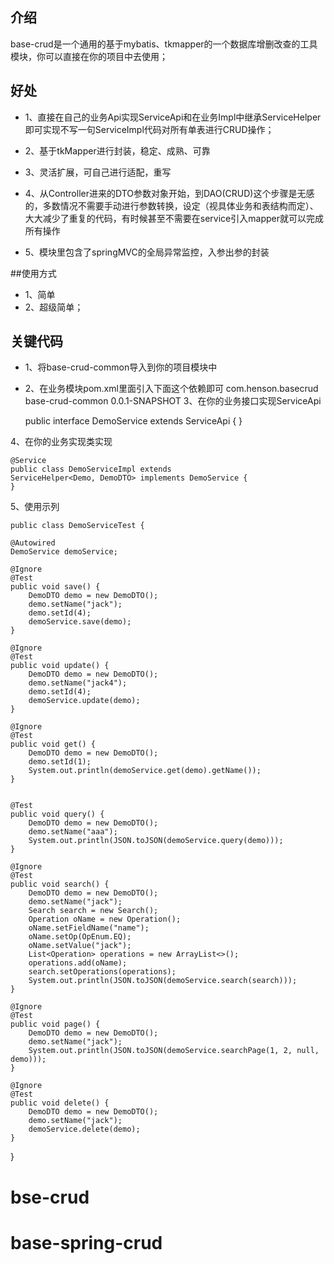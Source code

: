 
## 介绍
base-crud是一个通用的基于mybatis、tkmapper的一个数据库增删改查的工具模块，你可以直接在你的项目中去使用；
## 好处
- 1、直接在自己的业务Api实现ServiceApi和在业务Impl中继承ServiceHelper即可实现不写一句ServiceImpl代码对所有单表进行CRUD操作；

- 2、基于tkMapper进行封装，稳定、成熟、可靠

- 3、灵活扩展，可自己进行适配，重写

- 4、从Controller进来的DTO参数对象开始，到DAO(CRUD)这个步骤是无感的，多数情况不需要手动进行参数转换，设定（视具体业务和表结构而定）、大大减少了重复的代码，有时候甚至不需要在service引入mapper就可以完成所有操作

- 5、模块里包含了springMVC的全局异常监控，入参出参的封装

##使用方式
- 1、简单
- 2、超级简单；

## 关键代码

- 1、将base-crud-common导入到你的项目模块中

- 2、在业务模块pom.xml里面引入下面这个依赖即可
    <dependency>
      <groupId>com.henson.basecrud</groupId>
      <artifactId>base-crud-common</artifactId>
      <version>0.0.1-SNAPSHOT</version>
    </dependency>
3、在你的业务接口实现ServiceApi

    public interface DemoService extends ServiceApi<DemoDTO> {
    }

4、在你的业务实现类实现

    @Service
    public class DemoServiceImpl extends 
    ServiceHelper<Demo, DemoDTO> implements DemoService {
    }

5、使用示列

    public class DemoServiceTest {

    @Autowired
    DemoService demoService;

    @Ignore
    @Test
    public void save() {
        DemoDTO demo = new DemoDTO();
        demo.setName("jack");
        demo.setId(4);
        demoService.save(demo);
    }

    @Ignore
    @Test
    public void update() {
        DemoDTO demo = new DemoDTO();
        demo.setName("jack4");
        demo.setId(4);
        demoService.update(demo);
    }

    @Ignore
    @Test
    public void get() {
        DemoDTO demo = new DemoDTO();
        demo.setId(1);
        System.out.println(demoService.get(demo).getName());
    }


    @Test
    public void query() {
        DemoDTO demo = new DemoDTO();
        demo.setName("aaa");
        System.out.println(JSON.toJSON(demoService.query(demo)));
    }

    @Ignore
    @Test
    public void search() {
        DemoDTO demo = new DemoDTO();
        demo.setName("jack");
        Search search = new Search();
        Operation oName = new Operation();
        oName.setFieldName("name");
        oName.setOp(OpEnum.EQ);
        oName.setValue("jack");
        List<Operation> operations = new ArrayList<>();
        operations.add(oName);
        search.setOperations(operations);
        System.out.println(JSON.toJSON(demoService.search(search)));
    }

    @Ignore
    @Test
    public void page() {
        DemoDTO demo = new DemoDTO();
        demo.setName("jack");
        System.out.println(JSON.toJSON(demoService.searchPage(1, 2, null, demo)));
    }

    @Ignore
    @Test
    public void delete() {
        DemoDTO demo = new DemoDTO();
        demo.setName("jack");
        demoService.delete(demo);
    }

}

# bse-crud
# base-spring-crud
